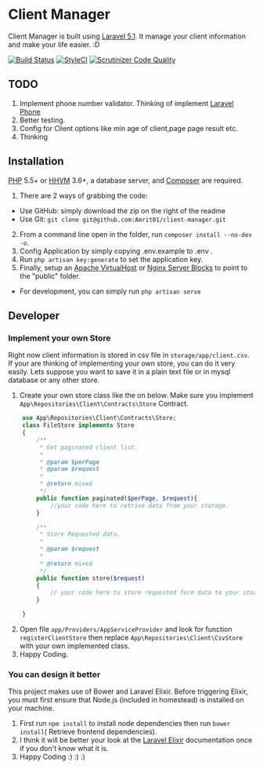 # Client Manager
Client Manager is built using [Laravel 5.1](http://laravel.com). It manage your client information and make your life easier. :D

[![Build Status](https://travis-ci.org/Amrit01/client-manager.svg?branch=master)](https://travis-ci.org/Amrit01/client-manager)
[![StyleCI](https://styleci.io/repos/47721899/shield)](https://styleci.io/repos/47721899)
[![Scrutinizer Code Quality](https://img.shields.io/scrutinizer/g/Amrit01/client-manager.svg?style=flat-square)](https://scrutinizer-ci.com/g/Amrit01/client-manager/?branch=master)

## TODO
1. Implement phone number validator. Thinking of implement [Laravel Phone](https://github.com/Propaganistas/Laravel-Phone)
2. Better testing.
3. Config for Client options like min age of client,page page result etc.
4. Thinking

## Installation
[PHP](https://php.net) 5.5+ or [HHVM](http://hhvm.com) 3.6+, a database server, and [Composer](https://getcomposer.org) are required.

1. There are 2 ways of grabbing the code:
  * Use GitHub: simply download the zip on the right of the readme
  * Use Git: `git clone git@github.com:Amrit01/client-manager.git`
2. From a command line open in the folder, run `composer install --no-dev -o`.
3. Config Application by simply copying .env.example to .env .
4. Run `php artisan key:generate` to set the application key.
6. Finally, setup an [Apache VirtualHost](http://httpd.apache.org/docs/current/vhosts/examples.html) or [Nginx Server Blocks](https://www.nginx.com/resources/wiki/start/topics/examples/server_blocks) to point to the "public" folder.
  * For development, you can simply run `php artisan serve`

## Developer
### Implement your own Store
Right now client information is stored in csv file in `storage/app/client.csv`. If your are thinking of implementing your own store, you can do it very easily.
Lets suppose you want to save it in a plain text file or in mysql database or any other store.

1. Create your own store class like the on below. Make sure you implement `App\Repositories\Client\Contracts\Store` Contract.
```php
    use App\Repositories\Client\Contracts\Store;
    class FileStore implements Store
    {
        /**
         * Get paginated client list.
         *
         * @param $perPage
         * @param $request
         *
         * @return mixed
         */
        public function paginated($perPage, $request){
            //your code here to retrive data from your storage.
        }

        /**
         * Store Requested data.
         *
         * @param $request
         *
         * @return mixed
         */
        public function store($request)
        {
            // your code here to store requested form data to your storage.
        }

    }
```
2. Open file `app/Providers/AppServiceProvider` and look for function `registerClientStore` then replace `App\Repositories\Client\CsvStore` with your own implemented class.
3. Happy Coding.

### You can design it better
This project makes use of Bower and Laravel Elixir. Before triggering Elixir, you must first ensure that Node.js (included in homestead) is installed on your machine.

1. First run `npm install` to install node dependencies then run `bower install`( Retrieve frontend dependencies).
2. I think it will be better your look at the [Laravel Elixir](http://laravel.com/docs/5.1/elixir) documentation once if you don't know what it is.
3. Happy Coding :) :) :)